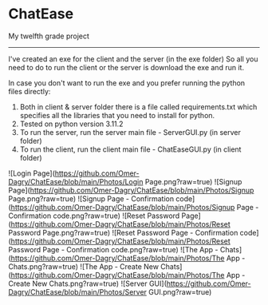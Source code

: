 # ChatEase
My twelfth grade project

----------------------------------------------------------------------

I've created an exe for the client and the server (in the exe folder)
So all you need to do to run the client or the server is download the exe and run it.


In case you don't want to run the exe and you prefer running the python files directly:

1. Both in client & server folder there is a file called requirements.txt which specifies all the libraries that you need to install for python.
2. Tested on python version 3.11.2
3. To run the server, run the server main file - ServerGUI.py (in server folder)
4. To run the client, run the client main file - ChatEaseGUI.py (in client folder)


![Login Page](https://github.com/Omer-Dagry/ChatEase/blob/main/Photos/Login Page.png?raw=true)
![Signup Page](https://github.com/Omer-Dagry/ChatEase/blob/main/Photos/Signup Page.png?raw=true)
![Signup Page - Confirmation code](https://github.com/Omer-Dagry/ChatEase/blob/main/Photos/Signup Page - Confirmation code.png?raw=true)
![Reset Password Page](https://github.com/Omer-Dagry/ChatEase/blob/main/Photos/Reset Password Page.png?raw=true)
![Reset Password Page - Confirmation code](https://github.com/Omer-Dagry/ChatEase/blob/main/Photos/Reset Password Page - Confirmation code.png?raw=true)
![The App - Chats](https://github.com/Omer-Dagry/ChatEase/blob/main/Photos/The App - Chats.png?raw=true)
![The App - Create New Chats](https://github.com/Omer-Dagry/ChatEase/blob/main/Photos/The App - Create New Chats.png?raw=true)
![Server GUI](https://github.com/Omer-Dagry/ChatEase/blob/main/Photos/Server GUI.png?raw=true)
